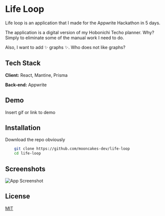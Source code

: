 # Life Loop

Life loop is an application that I made for the Appwrite Hackathon in 5 days.

The application is a digital version of my Hobonichi Techo planner. Why? Simply to eliminate some of the manual work I need to do.

Also, I want to add ✨ graphs ✨. Who does not like graphs?
## Tech Stack

**Client:** React, Mantine, Prisma

**Back-end:** Appwrite


## Demo

Insert gif or link to demo


## Installation

Download the repo obviously

```bash
    git clone https://github.com/mooncakes-dev/life-loop
    cd life-loop
```
## Screenshots

![App Screenshot](https://via.placeholder.com/468x300?text=App+Screenshot+Here)


## License

[MIT](https://choosealicense.com/licenses/mit/)

